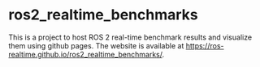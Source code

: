# ros2_realtime_benchmarks

This is a project to host ROS 2 real-time benchmark results and visualize them
using github pages. The website is available at https://ros-realtime.github.io/ros2_realtime_benchmarks/.
